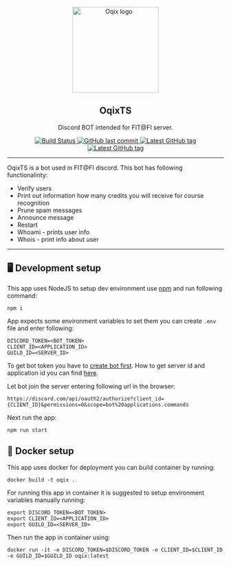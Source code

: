 <p align="center">
  <a href="https://github.com/OqixDevs/OqixTS">
    <img src="https://raw.githubusercontent.com/OqixDevs/OqixTS/master/avatar/oqix-hq.png" width="200" alt="Oqix logo" />
  </a>
</p>
<h2 align="center">OqixTS</h2>
<p align="center">Discord BOT intended for FIT@FI server.</p>
<p align="center">
  <a href="https://github.com/OqixDevs/OqixTS/actions?query=workflow%3A%22Pull+request+workflow%22++">
    <img alt="Build Status" src="https://img.shields.io/github/workflow/status/OqixDevs/OqixTS/Pull%20request%20workflow">
  </a>
  <a href="https://github.com/OqixDevs/OqixTS">
    <img alt="GitHub last commit" src="https://img.shields.io/github/last-commit/OqixDevs/OqixTS">
  </a>
<a href="https://github.com/OqixDevs/OqixTS/tags">
    <img alt="Latest GitHub tag" src="https://img.shields.io/github/v/tag/OqixDevs/OqixTS">
  </a>
<a href="https://github.com/OqixDevs/OqixTS/blob/master/LICENSE">
    <img alt="Latest GitHub tag" src="https://img.shields.io/github/license/OqixDevs/OqixTS">
  </a>
</p>

---
OqixTS is a bot used in FIT@FI discord. This bot has following functionalinty:

- Verify users
- Print out information how many credits you will receive for course recognition
- Prune spam messages
- Announce message
- Restart
- Whoami - prints user info
- Whois - print info about user

---

## :desktop_computer: Development setup
This app uses NodeJS to setup dev environment use [npm](https://www.npmjs.com/) and run following command:
```she bll
npm i
```

App expects some environment variables to set them you can create `.env` file and enter following:
```shell
DISCORD_TOKEN=<BOT_TOKEN>
CLIENT_ID=<APPLICATION_ID>
GUILD_ID=<SERVER_ID>
```
To get bot token you have to [create bot first](https://discord.com/developers/docs/getting-started#creating-an-app).
How to get server id and application id you can find [here](https://support-dev.discord.com/hc/en-us/articles/360028717192-Where-can-I-find-my-Application-Team-Server-ID-).

Let bot join the server entering following url in the browser:
```
https://discord.com/api/oauth2/authorize?client_id={CLIENT_ID}&permissions=0&scope=bot%20applications.commands

```

Next run the app:
```shell
npm run start
```

## :whale: Docker setup

This app uses docker for deployment you can build container by running:
```shell
docker build -t oqix .
```
For running this app in container it is suggested to setup environment variables manually running:
```shell
export DISCORD_TOKEN=<BOT_TOKEN>
export CLIENT_ID=<APPLICATION_ID>
export GUILD_ID=<SERVER_ID>

```
Then run the app in container using:
```shell
docker run -it -e DISCORD_TOKEN=$DISCORD_TOKEN -e CLIENT_ID=$CLIENT_ID -e GUILD_ID=$GUILD_ID oqix:latest
```
